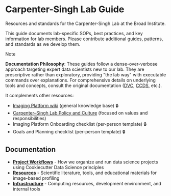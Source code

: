 # Carpenter-Singh Lab Guide

Resources and standards for the Carpenter-Singh Lab at the Broad Institute.

This guide documents lab-specific SOPs, best practices, and key information for lab members. Please contribute additional guides, patterns, and standards as we develop them.

> [!NOTE]
> **Documentation Philosophy**: These guides follow a dense-over-verbose approach targeting expert data scientists new to our lab. They are prescriptive rather than exploratory, providing "the lab way" with executable commands over explanations. For comprehensive details on underlying tools and concepts, consult the original documentation ([DVC](https://dvc.org/doc), [CCDS](https://cookiecutter-data-science.drivendata.org/), etc.).

It complements other resources:

- [Imaging Platform wiki](https://new.ipwiki.app/) (general knowledge base) 🔒
- [Carpenter–Singh Lab Policy and Culture](https://carpenter-singh-lab.broadinstitute.org/lab_policy) (focused on values and responsibilities)
- Imaging Platform Onboarding checklist (per-person template) 🔒
- Goals and Planning checklist (per-person template) 🔒

## Documentation

- **[Project Workflows](workflows.md)** - How we organize and run data science projects using Cookiecutter Data Science principles
- **[Resources](resources.md)** - Scientific literature, tools, and educational materials for image-based profiling
- **[Infrastructure](infrastructure.md)** - Computing resources, development environment, and internal tools
